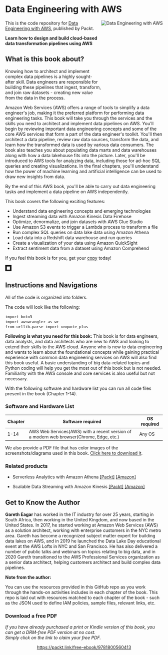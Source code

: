 


# Data Engineering with AWS

<a href="https://www.packtpub.com/product/data-engineering-with-aws/9781800560413"><img src="https://static.packt-cdn.com/products/9781800560413/cover/smaller" alt="Data Engineering with AWS" height="256px" align="right"></a>

This is the code repository for [Data Engineering with AWS](https://www.packtpub.com/product/data-engineering-with-aws/9781800560413), published by Packt.

**Learn how to design and build cloud-based data transformation pipelines using AWS**

## What is this book about?

Knowing how to architect and implement complex data pipelines is a highly sought-after skill. Data engineers are responsible for building these pipelines that ingest, transform, and join raw datasets - creating new value from the data in the process.

Amazon Web Services (AWS) offers a range of tools to simplify a data engineer's job, making it the preferred platform for performing data engineering tasks.
This book will take you through the services and the skills you need to architect and implement data pipelines on AWS. You'll begin by reviewing important data engineering concepts and some of the core AWS services that form a part of the data engineer's toolkit. You'll then architect a data pipeline, review raw data sources, transform the data, and learn how the transformed data is used by various data consumers. The book also teaches you about populating data marts and data warehouses along with how a data lakehouse fits into the picture. Later, you'll be introduced to AWS tools for analyzing data, including those for ad-hoc SQL queries and creating visualizations. In the final chapters, you'll understand how the power of machine learning and artificial intelligence can be used to draw new insights from data.

By the end of this AWS book, you'll be able to carry out data engineering tasks and implement a data pipeline on AWS independently.

This book covers the following exciting features: 
* Understand data engineering concepts and emerging technologies
* Ingest streaming data with Amazon Kinesis Data Firehose
* Optimize, denormalize, and join datasets with AWS Glue Studio
* Use Amazon S3 events to trigger a Lambda process to transform a file
* Run complex SQL queries on data lake data using Amazon Athena
* Load data into a Redshift data warehouse and run queries
* Create a visualization of your data using Amazon QuickSight
* Extract sentiment data from a dataset using Amazon Comprehend

If you feel this book is for you, get your [copy](https://www.amazon.in/Data-Engineering-AWS-cloud-based-transformation/dp/1800560419/ref=sr_1_3?keywords=Data+Engineering+with+AWS&qid=1638757232&sr=8-3) today!

<a href="https://www.packtpub.com/product/data-engineering-with-aws/9781800560413"><img src="https://raw.githubusercontent.com/PacktPublishing/GitHub/master/GitHub.png" alt="https://www.packtpub.com/" border="5" /></a>

## Instructions and Navigations
All of the code is organized into folders.

The code will look like the following:
```
import boto3
import awswrangler as wr
from urllib.parse import unquote_plus
```
**Following is what you need for this book:**
This book is for data engineers, data analysts, and data architects who are new to AWS and looking to extend their skills to the AWS cloud. Anyone who is new to data engineering and wants to learn about the foundational concepts while gaining practical experience with common data engineering services on AWS will also find this book useful.
A basic understanding of big data-related topics and Python coding will help you get the most out of this book but is not needed. Familiarity with the AWS console and core services is also useful but not necessary.

With the following software and hardware list you can run all code files present in the book (Chapter 1-14).

### Software and Hardware List

| Chapter  | Software required                                                                    | OS required                        |
| -------- | -------------------------------------------------------------------------------------| -----------------------------------|
|  	1-14	   |   	AWS Web Services(AWS) with a recent version of a modern web browser(Chrome, Edge, etc.)                                  			  | Any OS | 		

We also provide a PDF file that has color images of the screenshots/diagrams used in this book. [Click here to download it](https://static.packt-cdn.com/downloads/9781800560413_ColorImages.pdf).

### Related products <Other books you may enjoy>
* Serverless Analytics with Amazon Athena  [[Packt]](https://www.packtpub.com/product/serverless-analytics-with-amazon-athena/9781800562349) [[Amazon]](https://www.amazon.in/Serverless-Analytics-Amazon-Athena-semi-structured/dp/1800562349/ref=sr_1_1?keywords=Serverless+Analytics+with+Amazon+Athena&qid=1638757768&sr=8-1)
  
* Scalable Data Streaming with Amazon Kinesis  [[Packt]](https://www.packtpub.com/product/scalable-data-streaming-with-amazon-kinesis/9781800565401) [[Amazon]](https://www.amazon.in/Scalable-Data-Streaming-Amazon-Kinesis/dp/1800565402/ref=sr_1_1?keywords=Scalable+Data+Streaming+with+Amazon+Kinesis&qid=1638757818&sr=8-1)
  
## Get to Know the Author
**Gareth Eagar** has worked in the IT industry for over 25 years, starting in South Africa, then working in the United Kingdom, and now based in the United States. In 2017, he started working at Amazon Web Services (AWS) as a solution architect, working with enterprise customers in the NYC metro area. Gareth has become a recognized subject matter expert for building data lakes on AWS, and in 2019 he launched the Data Lake Day educational event at the AWS Lofts in NYC and San Francisco. He has also delivered a number of public talks and webinars on topics relating to big data, and in 2020 Gareth transitioned to the AWS Professional Services organization as a senior data architect, helping customers architect and build complex data pipelines.

**Note from the author:**

You can use the resources provided in this GitHub repo as you work through the hands-on activities includes in each chapter of the book. This repo is laid out with resources matched to each chapter of the book - such as the JSON used to define IAM policies, sample files, relevant links, etc. 
### Download a free PDF

 <i>If you have already purchased a print or Kindle version of this book, you can get a DRM-free PDF version at no cost.<br>Simply click on the link to claim your free PDF.</i>
<p align="center"> <a href="https://packt.link/free-ebook/9781800560413">https://packt.link/free-ebook/9781800560413 </a> </p>